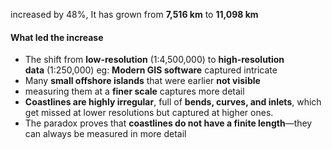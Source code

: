 increased by 48%, It has grown from **7,516 km** to **11,098 km**
#### What led the increase
- The shift from **low-resolution** (1:4,500,000) to **high-resolution data** (1:250,000) eg: **Modern GIS software** captured intricate
- Many **small offshore islands** that were earlier **not visible**
- measuring them at a **finer scale** captures more detail
- **Coastlines are highly irregular**, full of **bends, curves, and inlets**, which get missed at lower resolutions but captured at higher ones.
- The paradox proves that **coastlines do not have a finite length**—they can always be measured in more detail

 
